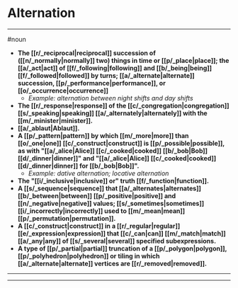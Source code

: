 # Alternation
---
#noun
- **The [[r/_reciprocal|reciprocal]] succession of ([[n/_normally|normally]] two) things in time or [[p/_place|place]]; the [[a/_act|act]] of [[f/_following|following]] and [[b/_being|being]] [[f/_followed|followed]] by turns; [[a/_alternate|alternate]] succession, [[p/_performance|performance]], or [[o/_occurrence|occurrence]]**
	- _Example: alternation between night shifts and day shifts_
- **The [[r/_response|response]] of the [[c/_congregation|congregation]] [[s/_speaking|speaking]] [[a/_alternately|alternately]] with the [[m/_minister|minister]].**
- **[[a/_ablaut|Ablaut]].**
- **A [[p/_pattern|pattern]] by which [[m/_more|more]] than [[o/_one|one]] [[c/_construct|construct]] is [[p/_possible|possible]], as with "[[a/_alice|Alice]] [[c/_cooked|cooked]] [[b/_bob|Bob]] [[d/_dinner|dinner]]" and "[[a/_alice|Alice]] [[c/_cooked|cooked]] [[d/_dinner|dinner]] for [[b/_bob|Bob]]".**
	- _Example: dative alternation; locative alternation_
- **The "[[i/_inclusive|inclusive]] or" truth [[f/_function|function]].**
- **A [[s/_sequence|sequence]] that [[a/_alternates|alternates]] [[b/_between|between]] [[p/_positive|positive]] and [[n/_negative|negative]] values; [[s/_sometimes|sometimes]] [[i/_incorrectly|incorrectly]] used to [[m/_mean|mean]] [[p/_permutation|permutation]].**
- **A [[c/_construct|construct]] in a [[r/_regular|regular]] [[e/_expression|expression]] that [[c/_can|can]] [[m/_match|match]] [[a/_any|any]] of [[s/_several|several]] specified subexpressions.**
- **A type of [[p/_partial|partial]] truncation of a [[p/_polygon|polygon]], [[p/_polyhedron|polyhedron]] or tiling in which [[a/_alternate|alternate]] vertices are [[r/_removed|removed]].**
---
---
